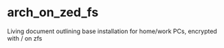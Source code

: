 # arch_on_zed_fs
Living document outlining base installation for home/work PCs, encrypted with / on zfs
